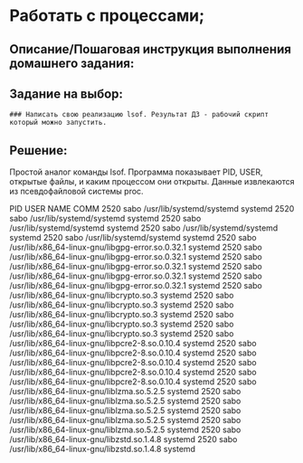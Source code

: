 # Работать с процессами;

## Описание/Пошаговая инструкция выполнения домашнего задания:

## Задание на выбор:


    ### Написать свою реализацию lsof. Результат ДЗ - рабочий скрипт который можно запустить.

## Решение:

Простой аналог команды lsof. Программа показывает PID, USER, открытые файлы, и каким процессом они открыты. Данные извлекаются из псевдофайловой системы proc.

PID        USER                 NAME                                      COMM
2520       sabo                 /usr/lib/systemd/systemd               systemd
2520       sabo                 /usr/lib/systemd/systemd               systemd
2520       sabo                 /usr/lib/systemd/systemd               systemd
2520       sabo                 /usr/lib/systemd/systemd               systemd
2520       sabo                 /usr/lib/systemd/systemd               systemd
2520       sabo                 /usr/lib/x86_64-linux-gnu/libgpg-error.so.0.32.1         systemd
2520       sabo                 /usr/lib/x86_64-linux-gnu/libgpg-error.so.0.32.1         systemd
2520       sabo                 /usr/lib/x86_64-linux-gnu/libgpg-error.so.0.32.1         systemd
2520       sabo                 /usr/lib/x86_64-linux-gnu/libgpg-error.so.0.32.1         systemd
2520       sabo                 /usr/lib/x86_64-linux-gnu/libgpg-error.so.0.32.1         systemd
2520       sabo                 /usr/lib/x86_64-linux-gnu/libcrypto.so.3         systemd
2520       sabo                 /usr/lib/x86_64-linux-gnu/libcrypto.so.3         systemd
2520       sabo                 /usr/lib/x86_64-linux-gnu/libcrypto.so.3         systemd
2520       sabo                 /usr/lib/x86_64-linux-gnu/libcrypto.so.3         systemd
2520       sabo                 /usr/lib/x86_64-linux-gnu/libcrypto.so.3         systemd
2520       sabo                 /usr/lib/x86_64-linux-gnu/libpcre2-8.so.0.10.4         systemd
2520       sabo                 /usr/lib/x86_64-linux-gnu/libpcre2-8.so.0.10.4         systemd
2520       sabo                 /usr/lib/x86_64-linux-gnu/libpcre2-8.so.0.10.4         systemd
2520       sabo                 /usr/lib/x86_64-linux-gnu/libpcre2-8.so.0.10.4         systemd
2520       sabo                 /usr/lib/x86_64-linux-gnu/libpcre2-8.so.0.10.4         systemd
2520       sabo                 /usr/lib/x86_64-linux-gnu/liblzma.so.5.2.5         systemd
2520       sabo                 /usr/lib/x86_64-linux-gnu/liblzma.so.5.2.5         systemd
2520       sabo                 /usr/lib/x86_64-linux-gnu/liblzma.so.5.2.5         systemd
2520       sabo                 /usr/lib/x86_64-linux-gnu/liblzma.so.5.2.5         systemd
2520       sabo                 /usr/lib/x86_64-linux-gnu/liblzma.so.5.2.5         systemd
2520       sabo                 /usr/lib/x86_64-linux-gnu/libzstd.so.1.4.8         systemd
2520       sabo                 /usr/lib/x86_64-linux-gnu/libzstd.so.1.4.8         systemd
